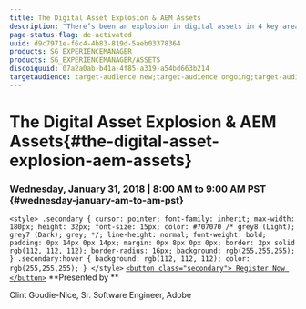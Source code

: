 ```yaml
---
title: The Digital Asset Explosion & AEM Assets
description: "There’s been an explosion in digital assets in 4 key areas: • The file size of digital assets being produced • The number of digital assets being produced • The expectations of our users and customers for digital assets • The requests for larger and larger AEM Assets deployments  In this session, we will learn about the Digital Asset Explosion, understanding the scale of AEM as assets explode, and follow a customer example through the lifecycle of their AEM Assets project. "
page-status-flag: de-activated
uuid: d9c7971e-f6c4-4b83-819d-5aeb03378364
products: SG_EXPERIENCEMANAGER
products: SG_EXPERIENCEMANAGER/ASSETS
discoiquuid: 07a2a0ab-b41a-4f85-a319-a54bd663b214
targetaudience: target-audience new;target-audience ongoing;target-audience upgrader
---
```


# The Digital Asset Explosion & AEM Assets{#the-digital-asset-explosion-aem-assets}

### Wednesday, January 31, 2018 | 8:00 AM to 9:00 AM PST {#wednesday-january-am-to-am-pst}

`<style> .secondary { cursor: pointer; font-family: inherit; max-width: 180px; height: 32px; font-size: 15px; color: #707070 /* grey8 (Light); grey7 (Dark); grey; */; line-height: normal; font-weight: bold; padding: 0px 14px 0px 14px; margin: 0px 8px 0px 0px; border: 2px solid rgb(112, 112, 112); border-radius: 16px; background: rgb(255,255,255); } .secondary:hover { background: rgb(112, 112, 112); color: rgb(255,255,255); } </style>` [ `<button class="secondary"> Register Now </button>`](https://www.meetup.com/AEM-Technologist-Group/events/246896680/?rv=ea1&_xtd=gatlbWFpbF9jbGlja9oAJGEzNGU4YzljLWE2NWMtNDU5Ny1hYzk4LTA5YjE0NTM5MzgxNw) **Presented by **

Clint Goudie-Nice, Sr. Software Engineer, Adobe

